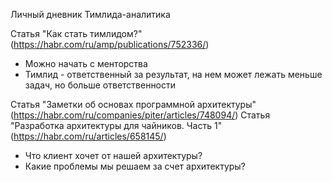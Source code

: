 Личный дневник Тимлида-аналитика

Статья "Как стать тимлидом?" (https://habr.com/ru/amp/publications/752336/)
- Можно начать с менторства
- Тимлид - ответственный за результат, на нем может лежать меньше задач, но больше ответственности


Статья "Заметки об основах программной архитектуры" (https://habr.com/ru/companies/piter/articles/748094/)
Статья "Разработка архитектуры для чайников. Часть 1" (https://habr.com/ru/articles/658145/)
- Что клиент хочет от нашей архитектуры?
- Какие проблемы мы решаем за счет архитектуры?
